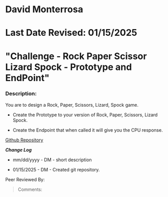 # David Monterrosa
# Last Date Revised: 01/15/2025
# "Challenge - Rock Paper Scissor Lizard Spock - Prototype and EndPoint"
### Description:
You are to design a Rock, Paper, Scissors, Lizard, Spock game.

- Create the Prototype to your version of Rock, Paper, Scissors, Lizard Spock.

- Create the Endpoint that when called it will give you the CPU response.


[Github Repository]()

***Change Log***
+ mm/dd/yyyy - DM - short description
- 01/15/2025 - DM - Created git repository.

Peer Reviewed By: 
> Comments:
